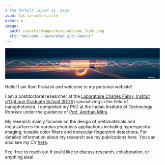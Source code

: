 ```yaml
---
# the default layout is 'page'
icon: fas fa-info-circle
order: 4
image:
  path: /assets/images/misc/welcome_light.png
  alt: "Welcome - Generated with Gemini"
---
```

<a href="/assets/images/misc/welcome_light.png" class="popup img-link preview-img shimmer"><img src="/assets/images/misc/welcome_light.png"  alt="Welcome - Generated with Gemini" width="1000" height="100"  loading="lazy"></a>


Hello! I am Ram Prakash and welcome to my personal website!

I am a postdoctoral researcher at the [Laboratoire Charles Fabry, Institut d'Optique Graduate School (IOGS)](https://www.lcf.institutoptique.fr/en/groups/nanophotonics) specializing in the field of nanophotonics. I completed my PhD at the Indian Institute of Technology Roorkee under the guidance of [Prof. Anirban Mitra](https://iitr.ac.in/Departments/Physics%20Department/People/Faculty/100515.html).

My research mainly focuses on the design of metamaterials and metasurfaces for varoius photonics appliactions including hyperspectral imaging, tunable color filters and molecular fingerprint detections. For detailed information about my research see my publications here. You can also see my CV [here](link-to-your-cv).

Feel free to reach out if you'd like to discuss research, collaboration, or anything else!
